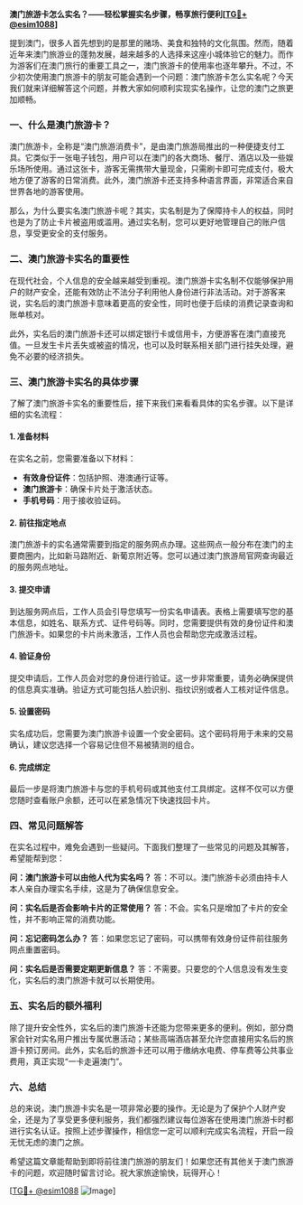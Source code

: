 **澳门旅游卡怎么实名？——轻松掌握实名步骤，畅享旅行便利[[TG💪+ @esim1088](https://t.me/s/esim1088)]**

提到澳门，很多人首先想到的是那里的赌场、美食和独特的文化氛围。然而，随着近年来澳门旅游业的蓬勃发展，越来越多的人选择来这座小城体验它的魅力。而作为游客们在澳门旅行的重要工具之一，澳门旅游卡的使用率也逐年攀升。不过，不少初次使用澳门旅游卡的朋友可能会遇到一个问题：澳门旅游卡怎么实名呢？今天我们就来详细解答这个问题，并教大家如何顺利实现实名操作，让您的澳门之旅更加顺畅。

### 一、什么是澳门旅游卡？

澳门旅游卡，全称是“澳门旅游消费卡”，是由澳门旅游局推出的一种便捷支付工具。它类似于一张电子钱包，用户可以在澳门的各大商场、餐厅、酒店以及一些娱乐场所使用。通过这张卡，游客无需携带大量现金，只需刷卡即可完成支付，极大地方便了游客的日常消费。此外，澳门旅游卡还支持多种语言界面，非常适合来自世界各地的游客使用。

那么，为什么要实名澳门旅游卡呢？其实，实名制是为了保障持卡人的权益，同时也是为了防止卡片被盗用或滥用。通过实名制，您可以更好地管理自己的账户信息，享受更安全的支付服务。

### 二、澳门旅游卡实名的重要性

在现代社会，个人信息的安全越来越受到重视。澳门旅游卡实名制不仅能够保护用户的财产安全，还能有效防止不法分子利用他人身份进行非法活动。对于游客来说，实名后的澳门旅游卡意味着更高的安全性，同时也便于后续的消费记录查询和账单核对。

此外，实名后的澳门旅游卡还可以绑定银行卡或信用卡，方便游客在澳门直接充值。一旦发生卡片丢失或被盗的情况，也可以及时联系相关部门进行挂失处理，避免不必要的经济损失。

### 三、澳门旅游卡实名的具体步骤

了解了澳门旅游卡实名的重要性后，接下来我们来看看具体的实名步骤。以下是详细的实名流程：

#### 1. 准备材料

在实名之前，您需要准备以下材料：
- **有效身份证件**：包括护照、港澳通行证等。
- **澳门旅游卡**：确保卡片处于激活状态。
- **手机号码**：用于接收验证码。

#### 2. 前往指定地点

澳门旅游卡的实名通常需要到指定的服务网点办理。这些网点一般分布在澳门的主要商圈内，比如新马路附近、新葡京附近等。您可以通过澳门旅游局官网查询最近的服务网点地址。

#### 3. 提交申请

到达服务网点后，工作人员会引导您填写一份实名申请表。表格上需要填写您的基本信息，如姓名、联系方式、证件号码等。同时，您需要提供有效的身份证件和澳门旅游卡。如果您的卡片尚未激活，工作人员也会帮助您完成激活过程。

#### 4. 验证身份

提交申请后，工作人员会对您的身份进行验证。这一步非常重要，请务必确保提供的信息真实准确。验证方式可能包括人脸识别、指纹识别或者人工核对证件信息。

#### 5. 设置密码

实名成功后，您需要为澳门旅游卡设置一个安全密码。这个密码将用于未来的交易确认，建议您选择一个容易记住但不易被猜测的组合。

#### 6. 完成绑定

最后一步是将澳门旅游卡与您的手机号码或其他支付工具绑定。这样不仅可以方便您随时查看账户余额，还可以在紧急情况下快速找回卡片。

### 四、常见问题解答

在实名过程中，难免会遇到一些疑问。下面我们整理了一些常见的问题及其解答，希望能帮到您：

**问：澳门旅游卡可以由他人代为实名吗？**
答：不可以。澳门旅游卡必须由持卡人本人亲自办理实名手续，这是为了确保信息安全。

**问：实名后是否会影响卡片的正常使用？**
答：不会。实名只是增加了卡片的安全性，并不影响正常的消费功能。

**问：忘记密码怎么办？**
答：如果您忘记了密码，可以携带有效身份证件前往服务网点重置密码。

**问：实名后是否需要定期更新信息？**
答：不需要。只要您的个人信息没有发生变化，实名后的澳门旅游卡就可以长期使用。

### 五、实名后的额外福利

除了提升安全性外，实名后的澳门旅游卡还能为您带来更多的便利。例如，部分商家会针对实名用户推出专属优惠活动；某些高端酒店甚至允许您直接用实名后的旅游卡预订房间。此外，实名后的旅游卡还可以用于缴纳水电费、停车费等公共事业费用，真正实现“一卡走遍澳门”。

### 六、总结

总的来说，澳门旅游卡实名是一项非常必要的操作。无论是为了保护个人财产安全，还是为了享受更多便利服务，我们都强烈建议每位游客在使用澳门旅游卡时都进行实名认证。按照上述步骤操作，相信您一定可以顺利完成实名流程，开启一段无忧无虑的澳门之旅。

希望这篇文章能帮助到即将前往澳门旅游的朋友们！如果您还有其他关于澳门旅游卡的问题，欢迎随时留言讨论。祝大家旅途愉快，玩得开心！

[[TG💪+ @esim1088](https://t.me/s/esim1088) ![Image](https://i.postimg.cc/4NQfJmqS/Snipaste-2025-05-13-00-14-12.png)]